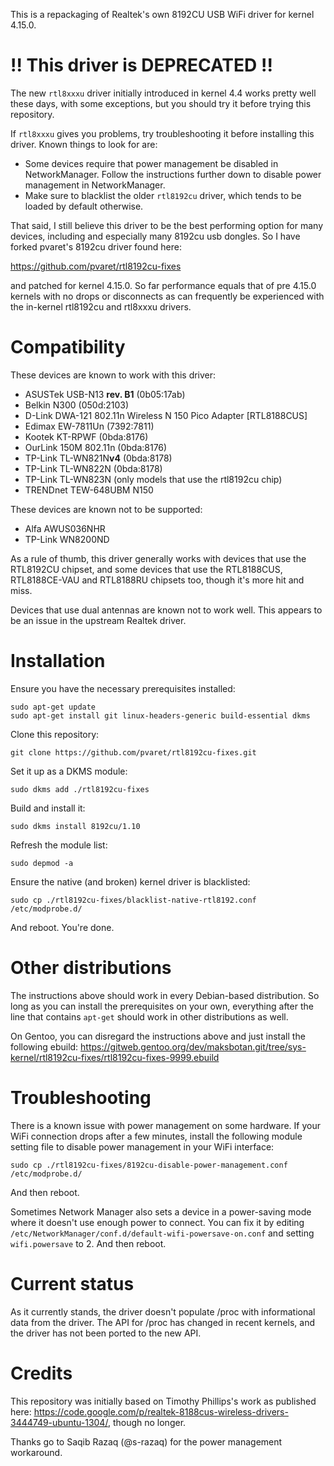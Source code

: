 This is a repackaging of Realtek's own 8192CU USB WiFi driver for kernel 4.15.0.

!! This driver is DEPRECATED !!
===============================

The new `rtl8xxxu` driver initially introduced in kernel 4.4 works pretty well these days, with some exceptions, but you should try it before trying this repository.

If `rtl8xxxu` gives you problems, try troubleshooting it before installing this driver. Known things to look for are:
  - Some devices require that power management be disabled in NetworkManager. Follow the instructions further down to disable power management in NetworkManager.
  - Make sure to blacklist the older `rtl8192cu` driver, which tends to be loaded by default otherwise.

That said, I still believe this driver to be the best performing option for many devices, including and especially many 8192cu usb dongles.  So I have forked pvaret's 8192cu driver found here:

https://github.com/pvaret/rtl8192cu-fixes

and patched for kernel 4.15.0.  So far performance equals that of pre 4.15.0 kernels with no drops or disconnects as can frequently be experienced with the in-kernel rtl8192cu and rtl8xxxu drivers.


Compatibility
=============

These devices are known to work with this driver:
- ASUSTek USB-N13 **rev. B1** (0b05:17ab)
- Belkin N300 (050d:2103)
- D-Link DWA-121 802.11n Wireless N 150 Pico Adapter [RTL8188CUS]
- Edimax EW-7811Un (7392:7811)
- Kootek KT-RPWF (0bda:8176)
- OurLink 150M 802.11n (0bda:8176)
- TP-Link TL-WN821N**v4** (0bda:8178)
- TP-Link TL-WN822N (0bda:8178)
- TP-Link TL-WN823N (only models that use the rtl8192cu chip)
- TRENDnet TEW-648UBM N150

These devices are known not to be supported:
- Alfa AWUS036NHR
- TP-Link WN8200ND

As a rule of thumb, this driver generally works with devices that use the RTL8192CU chipset, and some devices that use the RTL8188CUS, RTL8188CE-VAU and RTL8188RU chipsets too, though it's more hit and miss.

Devices that use dual antennas are known not to work well. This appears to be an issue in the upstream Realtek driver.

Installation
============

Ensure you have the necessary prerequisites installed:

    sudo apt-get update
    sudo apt-get install git linux-headers-generic build-essential dkms

Clone this repository:

    git clone https://github.com/pvaret/rtl8192cu-fixes.git

Set it up as a DKMS module:

    sudo dkms add ./rtl8192cu-fixes

Build and install it:

    sudo dkms install 8192cu/1.10

Refresh the module list:

    sudo depmod -a

Ensure the native (and broken) kernel driver is blacklisted:

    sudo cp ./rtl8192cu-fixes/blacklist-native-rtl8192.conf /etc/modprobe.d/

And reboot. You're done.

Other distributions
===================

The instructions above should work in every Debian-based distribution. So long as you can install the prerequisites on your own, everything after the line that contains `apt-get` should work in other distributions as well.

On Gentoo, you can disregard the instructions above and just install the following ebuild: https://gitweb.gentoo.org/dev/maksbotan.git/tree/sys-kernel/rtl8192cu-fixes/rtl8192cu-fixes-9999.ebuild

Troubleshooting
===============

There is a known issue with power management on some hardware. If your WiFi connection drops after a few minutes, install the following module setting file to disable power management in your WiFi interface:

    sudo cp ./rtl8192cu-fixes/8192cu-disable-power-management.conf /etc/modprobe.d/

And then reboot.

Sometimes Network Manager also sets a device in a power-saving mode where it doesn't use enough power to connect. You can fix it by editing `/etc/NetworkManager/conf.d/default-wifi-powersave-on.conf` and setting `wifi.powersave` to 2. And then reboot.

Current status
==============

As it currently stands, the driver doesn't populate /proc with informational data from the driver. The API for /proc has changed in recent kernels, and the driver has not been ported to the new API.

Credits
=======

This repository was initially based on Timothy Phillips's work as published here: https://code.google.com/p/realtek-8188cus-wireless-drivers-3444749-ubuntu-1304/, though no longer.

Thanks go to Saqib Razaq (@s-razaq) for the power management workaround.
